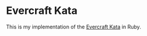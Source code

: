 # Evercraft Kata

This is my implementation of the [Evercraft Kata](https://github.com/PuttingTheDnDInTDD/EverCraft-Kata) in Ruby.
